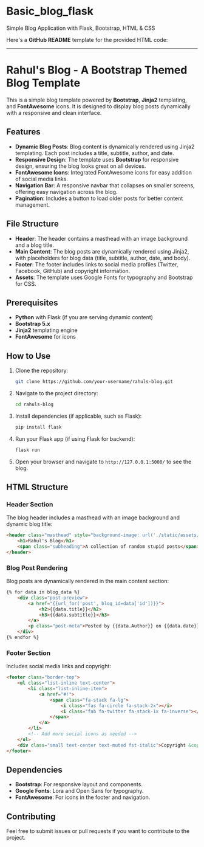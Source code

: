 # Basic_blog_flask
Simple Blog Application with Flask, Bootstrap, HTML &amp; CSS

Here's a **GitHub README** template for the provided HTML code:

---

# Rahul's Blog - A Bootstrap Themed Blog Template

This is a simple blog template powered by **Bootstrap**, **Jinja2** templating, and **FontAwesome** icons. It is designed to display blog posts dynamically with a responsive and clean interface.

## Features

- **Dynamic Blog Posts**: Blog content is dynamically rendered using Jinja2 templating. Each post includes a title, subtitle, author, and date.
- **Responsive Design**: The template uses **Bootstrap** for responsive design, ensuring the blog looks great on all devices.
- **FontAwesome Icons**: Integrated FontAwesome icons for easy addition of social media links.
- **Navigation Bar**: A responsive navbar that collapses on smaller screens, offering easy navigation across the blog.
- **Pagination**: Includes a button to load older posts for better content management.

## File Structure

- **Header**: The header contains a masthead with an image background and a blog title.
- **Main Content**: The blog posts are dynamically rendered using Jinja2, with placeholders for blog data (title, subtitle, author, date, and body).
- **Footer**: The footer includes links to social media profiles (Twitter, Facebook, GitHub) and copyright information.
- **Assets**: The template uses Google Fonts for typography and Bootstrap for CSS.

## Prerequisites

- **Python** with Flask (if you are serving dynamic content)
- **Bootstrap 5.x**
- **Jinja2** templating engine
- **FontAwesome** for icons

## How to Use

1. Clone the repository:
   ```bash
   git clone https://github.com/your-username/rahuls-blog.git
   ```
2. Navigate to the project directory:
   ```bash
   cd rahuls-blog
   ```

3. Install dependencies (if applicable, such as Flask):
   ```bash
   pip install flask
   ```

4. Run your Flask app (if using Flask for backend):
   ```bash
   flask run
   ```

5. Open your browser and navigate to `http://127.0.0.1:5000/` to see the blog.

## HTML Structure

### Header Section
The blog header includes a masthead with an image background and dynamic blog title:
```html
<header class="masthead" style="background-image: url('./static/assets/img/img.png')">
    <h1>Rahul's Blog</h1>
    <span class="subheading">A collection of random stupid posts</span>
</header>
```

### Blog Post Rendering
Blog posts are dynamically rendered in the main content section:
```html
{% for data in blog_data %}
    <div class="post-preview">
        <a href="{{url_for('post', blog_id=data['id'])}}">
            <h2>{{data.title}}</h2>
            <h3>{{data.subtitle}}</h3>
        </a>
        <p class="post-meta">Posted by {{data.Author}} on {{data.date}}</p>
    </div>
{% endfor %}
```

### Footer Section
Includes social media links and copyright:
```html
<footer class="border-top">
    <ul class="list-inline text-center">
        <li class="list-inline-item">
            <a href="#!">
                <span class="fa-stack fa-lg">
                    <i class="fas fa-circle fa-stack-2x"></i>
                    <i class="fab fa-twitter fa-stack-1x fa-inverse"></i>
                </span>
            </a>
        </li>
        <!-- Add more social icons as needed -->
    </ul>
    <div class="small text-center text-muted fst-italic">Copyright &copy; Your Website 2023</div>
</footer>
```

## Dependencies

- **Bootstrap**: For responsive layout and components.
- **Google Fonts**: Lora and Open Sans for typography.
- **FontAwesome**: For icons in the footer and navigation.

## Contributing

Feel free to submit issues or pull requests if you want to contribute to the project.
